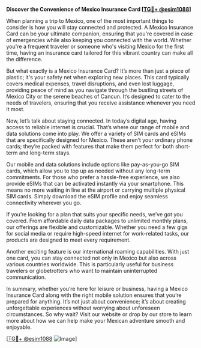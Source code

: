 **Discover the Convenience of Mexico Insurance Card [[TG💪+ @esim1088](https://t.me/s/esim1088)]**

When planning a trip to Mexico, one of the most important things to consider is how you will stay connected and protected. A Mexico Insurance Card can be your ultimate companion, ensuring that you're covered in case of emergencies while also keeping you connected with the world. Whether you're a frequent traveler or someone who's visiting Mexico for the first time, having an insurance card tailored for this vibrant country can make all the difference.

But what exactly is a Mexico Insurance Card? It’s more than just a piece of plastic; it's your safety net when exploring new places. This card typically covers medical expenses, travel disruptions, and even lost luggage, providing peace of mind as you navigate through the bustling streets of Mexico City or the serene beaches of Cancun. It’s designed to cater to the needs of travelers, ensuring that you receive assistance whenever you need it most.

Now, let’s talk about staying connected. In today’s digital age, having access to reliable internet is crucial. That’s where our range of mobile and data solutions come into play. We offer a variety of SIM cards and eSIMs that are specifically designed for Mexico. These aren’t your ordinary phone cards; they’re packed with features that make them perfect for both short-term and long-term stays.

Our mobile and data solutions include options like pay-as-you-go SIM cards, which allow you to top up as needed without any long-term commitments. For those who prefer a hassle-free experience, we also provide eSIMs that can be activated instantly via your smartphone. This means no more waiting in line at the airport or carrying multiple physical SIM cards. Simply download the eSIM profile and enjoy seamless connectivity wherever you go.

If you’re looking for a plan that suits your specific needs, we’ve got you covered. From affordable daily data packages to unlimited monthly plans, our offerings are flexible and customizable. Whether you need a few gigs for social media or require high-speed internet for work-related tasks, our products are designed to meet every requirement.

Another exciting feature is our international roaming capabilities. With just one card, you can stay connected not only in Mexico but also across various countries worldwide. This is particularly useful for business travelers or globetrotters who want to maintain uninterrupted communication.

In summary, whether you’re here for leisure or business, having a Mexico Insurance Card along with the right mobile solution ensures that you’re prepared for anything. It’s not just about convenience; it’s about creating unforgettable experiences without worrying about unforeseen circumstances. So why wait? Visit our website or drop by our store to learn more about how we can help make your Mexican adventure smooth and enjoyable.

[[TG💪+ @esim1088](https://t.me/s/esim1088) ![Image](https://i.postimg.cc/Y0z9fWf4/image.png)]